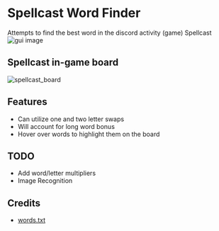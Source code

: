 # Spellcast Word Finder
Attempts to find the best word in the discord activity (game) Spellcast
![gui image](gui.png?raw=true "GUI")

## Spellcast in-game board
![spellcast_board](https://user-images.githubusercontent.com/57908042/159550063-592d808e-a8bf-4338-b349-0374b169855d.png)

## Features
 - Can utilize one and two letter swaps
 - Will account for long word bonus
 - Hover over words to highlight them on the board

## TODO
 - Add word/letter multipliers
 - Image Recognition

## Credits
- [words.txt](https://github.com/jacksonrayhamilton/wordlist-english)
